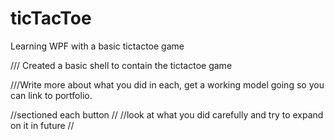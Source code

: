 # ticTacToe

Learning WPF with a basic tictactoe game


/// Created a basic shell to contain the tictactoe game


///Write more about what you did in each, get a working model going so you can link to portfolio.

//sectioned each button
//
//look at what you did carefully and try to expand on it in future
//

